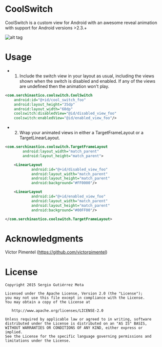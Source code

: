 # CoolSwitch

CoolSwitch is a custom view for Android with an awesome reveal animation with support for Android versions >2.3.+ 

![alt tag](https://raw.github.com/Serchinastico/CoolSwitcher/master/demo.gif)

# Usage

* 1. Include the switch view in your layout as usual, including the views shown when the switch is disabled and enabled. If any of the views are undefined then the animation won't play.
```xml
<com.serchinastico.coolswitch.CoolSwitch
	android:id="@+id/cool_switch_foo"
	android:layout_height="35dp"
	android:layout_width="60dp"
	coolswitch:disabledView="@id/disabled_view_foo"
	coolswitch:enabledView="@id/enabled_view_foo"/>
```
* 2. Wrap your animated views in either a TargetFrameLayout or a TargetLinearLayout.
```xml
<com.serchinastico.coolswitch.TargetFrameLayout
		android:layout_width="match_parent"
		android:layout_height="match_parent">

	<LinearLayout
			android:id="@+id/disabled_view_foo"
			android:layout_width="match_parent"
			android:layout_height="match_parent"
			android:background="#FF0000"/>

	<LinearLayout
			android:id="@+id/enabled_view_foo"
			android:layout_width="match_parent"
			android:layout_height="match_parent"
			android:background="#00FF00"/>

</com.serchinastico.coolswitch.TargetFrameLayout>
```
# Acknowledgments

Víctor Pimentel (https://github.com/victorpimentel)

# License 
```
Copyright 2015 Sergio Gutiérrez Mota

Licensed under the Apache License, Version 2.0 (the "License");
you may not use this file except in compliance with the License.
You may obtain a copy of the License at

   http://www.apache.org/licenses/LICENSE-2.0

Unless required by applicable law or agreed to in writing, software
distributed under the License is distributed on an "AS IS" BASIS,
WITHOUT WARRANTIES OR CONDITIONS OF ANY KIND, either express or implied.
See the License for the specific language governing permissions and
limitations under the License.
```
